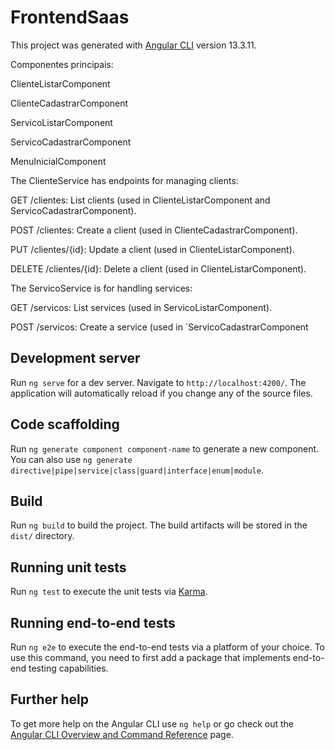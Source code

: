 # FrontendSaas

This project was generated with [Angular CLI](https://github.com/angular/angular-cli) version 13.3.11.

Componentes principais:

ClienteListarComponent

ClienteCadastrarComponent

ServicoListarComponent

ServicoCadastrarComponent

MenuInicialComponent

The ClienteService has endpoints for managing clients:

GET /clientes: List clients (used in ClienteListarComponent and ServicoCadastrarComponent).

POST /clientes: Create a client (used in ClienteCadastrarComponent).

PUT /clientes/{id}: Update a client (used in ClienteListarComponent).

DELETE /clientes/{id}: Delete a client (used in ClienteListarComponent).


The ServicoService is for handling services:

GET /servicos: List services (used in ServicoListarComponent).

POST /servicos: Create a service (used in `ServicoCadastrarComponent


## Development server

Run `ng serve` for a dev server. Navigate to `http://localhost:4200/`. The application will automatically reload if you change any of the source files.

## Code scaffolding

Run `ng generate component component-name` to generate a new component. You can also use `ng generate directive|pipe|service|class|guard|interface|enum|module`.

## Build

Run `ng build` to build the project. The build artifacts will be stored in the `dist/` directory.

## Running unit tests

Run `ng test` to execute the unit tests via [Karma](https://karma-runner.github.io).

## Running end-to-end tests

Run `ng e2e` to execute the end-to-end tests via a platform of your choice. To use this command, you need to first add a package that implements end-to-end testing capabilities.

## Further help

To get more help on the Angular CLI use `ng help` or go check out the [Angular CLI Overview and Command Reference](https://angular.io/cli) page.
